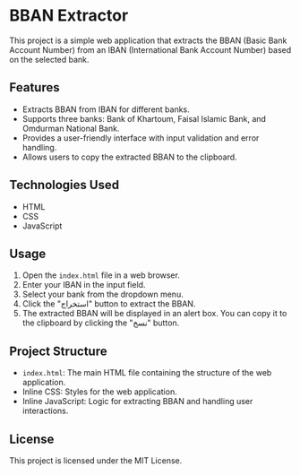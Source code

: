 # BBAN Extractor

This project is a simple web application that extracts the BBAN (Basic Bank Account Number) from an IBAN (International Bank Account Number) based on the selected bank.

## Features

- Extracts BBAN from IBAN for different banks.
- Supports three banks: Bank of Khartoum, Faisal Islamic Bank, and Omdurman National Bank.
- Provides a user-friendly interface with input validation and error handling.
- Allows users to copy the extracted BBAN to the clipboard.

## Technologies Used

- HTML
- CSS
- JavaScript

## Usage

1. Open the `index.html` file in a web browser.
2. Enter your IBAN in the input field.
3. Select your bank from the dropdown menu.
4. Click the "استخراج" button to extract the BBAN.
5. The extracted BBAN will be displayed in an alert box. You can copy it to the clipboard by clicking the "نسخ" button.

## Project Structure

- `index.html`: The main HTML file containing the structure of the web application.
- Inline CSS: Styles for the web application.
- Inline JavaScript: Logic for extracting BBAN and handling user interactions.

## License

This project is licensed under the MIT License.